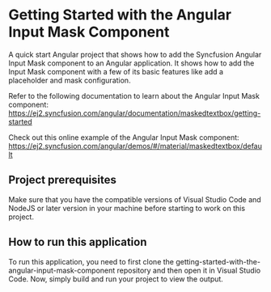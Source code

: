 # Getting Started with the Angular Input Mask Component
A quick start Angular project that shows how to add the Syncfusion Angular Input Mask component to an Angular application. It shows how to add the Input Mask component with a few of its basic features like add a placeholder and mask configuration.

Refer to the following documentation to learn about the Angular Input Mask component: https://ej2.syncfusion.com/angular/documentation/maskedtextbox/getting-started 

Check out this online example of the Angular Input Mask component: https://ej2.syncfusion.com/angular/demos/#/material/maskedtextbox/default 

## Project prerequisites
Make sure that you have the compatible versions of Visual Studio Code and NodeJS or later version in your machine before starting to work on this project.

## How to run this application
To run this application, you need to first clone the getting-started-with-the-angular-input-mask-component repository and then open it in Visual Studio Code. Now, simply build and run your project to view the output.
